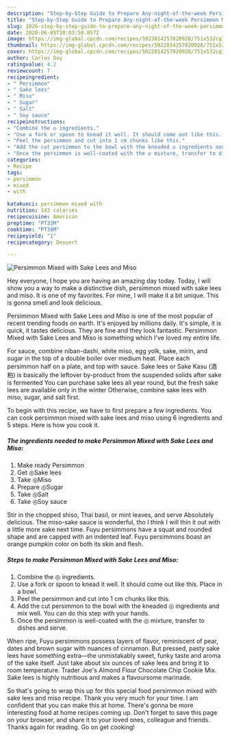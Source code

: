 ```yaml
---
description: "Step-by-Step Guide to Prepare Any-night-of-the-week Persimmon Mixed with Sake Lees and Miso"
title: "Step-by-Step Guide to Prepare Any-night-of-the-week Persimmon Mixed with Sake Lees and Miso"
slug: 1026-step-by-step-guide-to-prepare-any-night-of-the-week-persimmon-mixed-with-sake-lees-and-miso
date: 2020-06-05T10:03:58.857Z
image: https://img-global.cpcdn.com/recipes/5022814257020928/751x532cq70/persimmon-mixed-with-sake-lees-and-miso-recipe-main-photo.jpg
thumbnail: https://img-global.cpcdn.com/recipes/5022814257020928/751x532cq70/persimmon-mixed-with-sake-lees-and-miso-recipe-main-photo.jpg
cover: https://img-global.cpcdn.com/recipes/5022814257020928/751x532cq70/persimmon-mixed-with-sake-lees-and-miso-recipe-main-photo.jpg
author: Carlos Day
ratingvalue: 4.2
reviewcount: 7
recipeingredient:
- " Persimmon"
- " Sake lees"
- " Miso"
- " Sugar"
- " Salt"
- " Soy sauce"
recipeinstructions:
- "Combine the ◎ ingredients."
- "Use a fork or spoon to knead it well. It should come out like this. Place in a bowl."
- "Peel the persimmon and cut into 1 cm chunks like this."
- "Add the cut persimmon to the bowl with the kneaded ◎ ingredients and mix well. You can do this step with your hands."
- "Once the persimmon is well-coated with the ◎ mixture, transfer to dishes and serve."
categories:
- Recipe
tags:
- persimmon
- mixed
- with

katakunci: persimmon mixed with 
nutrition: 143 calories
recipecuisine: American
preptime: "PT33M"
cooktime: "PT38M"
recipeyield: "1"
recipecategory: Dessert

---
```



![Persimmon Mixed with Sake Lees and Miso](https://img-global.cpcdn.com/recipes/5022814257020928/751x532cq70/persimmon-mixed-with-sake-lees-and-miso-recipe-main-photo.jpg)

Hey everyone, I hope you are having an amazing day today. Today, I will show you a way to make a distinctive dish, persimmon mixed with sake lees and miso. It is one of my favorites. For mine, I will make it a bit unique. This is gonna smell and look delicious.

Persimmon Mixed with Sake Lees and Miso is one of the most popular of recent trending foods on earth. It's enjoyed by millions daily. It's simple, it is quick, it tastes delicious. They are fine and they look fantastic. Persimmon Mixed with Sake Lees and Miso is something which I've loved my entire life.

For sauce, combine niban-dashi, white miso, egg yolk, sake, mirin, and sugar in the top of a double boiler over medium heat. Place each persimmon half on a plate, and top with sauce. Sake lees or Sake Kasu (酒粕) is basically the leftover by-product from the suspended solids after sake is fermented You can purchase sake lees all year round, but the fresh sake lees are available only in the winter Otherwise, combine sake lees with miso, sugar, and salt first.


To begin with this recipe, we have to first prepare a few ingredients. You can cook persimmon mixed with sake lees and miso using 6 ingredients and 5 steps. Here is how you cook it.

<!--inarticleads1-->

##### The ingredients needed to make Persimmon Mixed with Sake Lees and Miso:

1. Make ready  Persimmon
1. Get  ◎Sake lees
1. Take  ◎Miso
1. Prepare  ◎Sugar
1. Take  ◎Salt
1. Take  ◎Soy sauce


Stir in the chopped shiso, Thai basil, or mint leaves, and serve Absolutely delicious. The miso-sake sauce is wonderful, tho I think I will thin it out with a little more sake next time. Fuyu persimmons have a squat and rounded shape and are capped with an indented leaf. Fuyu persimmons boast an orange pumpkin color on both its skin and flesh. 

<!--inarticleads2-->

##### Steps to make Persimmon Mixed with Sake Lees and Miso:

1. Combine the ◎ ingredients.
1. Use a fork or spoon to knead it well. It should come out like this. Place in a bowl.
1. Peel the persimmon and cut into 1 cm chunks like this.
1. Add the cut persimmon to the bowl with the kneaded ◎ ingredients and mix well. You can do this step with your hands.
1. Once the persimmon is well-coated with the ◎ mixture, transfer to dishes and serve.


When ripe, Fuyu persimmons possess layers of flavor, reminiscent of pear, dates and brown sugar with nuances of cinnamon. But pressed, pasty sake lees have something extra—the unmistakably sweet, funky taste and aroma of the sake itself. Just take about six ounces of sake lees and bring it to room temperature. Trader Joe&#39;s Almond Flour Chocolate Chip Cookie Mix. Sake lees is highly nutritious and makes a flavoursome marinade. 

So that's going to wrap this up for this special food persimmon mixed with sake lees and miso recipe. Thank you very much for your time. I am confident that you can make this at home. There's gonna be more interesting food at home recipes coming up. Don't forget to save this page on your browser, and share it to your loved ones, colleague and friends. Thanks again for reading. Go on get cooking!
